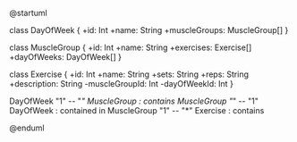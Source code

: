 @startuml

class DayOfWeek {
  +id: Int
  +name: String
  +muscleGroups: MuscleGroup[]
}

class MuscleGroup {
  +id: Int
  +name: String
  +exercises: Exercise[]
  +dayOfWeeks: DayOfWeek[]
}

class Exercise {
  +id: Int
  +name: String
  +sets: String
  +reps: String
  +description: String
  -muscleGroupId: Int
  -dayOfWeekId: Int
}

DayOfWeek "1" -- "*" MuscleGroup : contains
MuscleGroup "*" -- "1" DayOfWeek : contained in
MuscleGroup "1" -- "*" Exercise : contains

@enduml


<!-- ![Diagram](http://www.plantuml.com/plantuml/proxy?src=https://raw.githubusercontent.com/SEU_USUARIO/SEU_REPOSITORIO/main/diagram.md)
 -->
